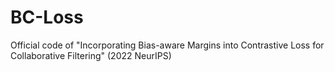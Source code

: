 # BC-Loss
Official code of "Incorporating Bias-aware Margins into Contrastive Loss for Collaborative Filtering" (2022 NeurIPS)
